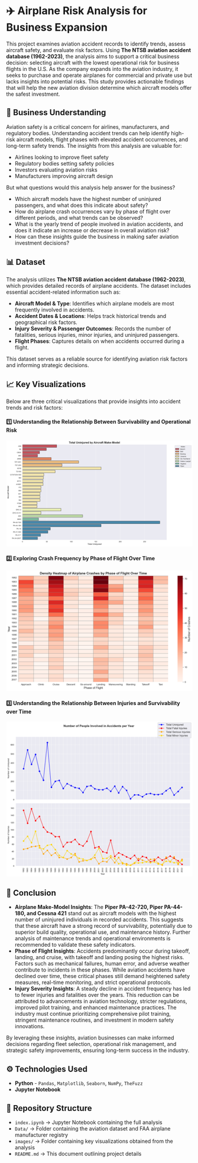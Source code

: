 # ✈️ Airplane Risk Analysis for Business Expansion

This project examines aviation accident records to identify trends, assess aircraft safety, and evaluate risk factors. Using **The NTSB aviation accident database (1962-2023)**, the analysis aims to support a critical business decision: selecting aircraft with the lowest operational risk for business flights in the U.S. As the company expands into the aviation industry, it seeks to purchase and operate airplanes for commercial and private use but lacks insights into potential risks. This study provides actionable findings that will help the new aviation division determine which aircraft models offer the safest investment.

## 💼 Business Understanding

Aviation safety is a critical concern for airlines, manufacturers, and regulatory bodies. Understanding accident trends can help identify high-risk aircraft models, flight phases with elevated accident occurrences, and long-term safety trends. The insights from this analysis are valuable for:

- Airlines looking to improve fleet safety
- Regulatory bodies setting safety policies
- Investors evaluating aviation risks
- Manufacturers improving aircraft design

But what questions would this analysis help answer for the business?

- Which aircraft models have the highest number of uninjured passengers, and what does this indicate about safety?
- How do airplane crash occurrences vary by phase of flight over different periods, and what trends can be observed?
- What is the yearly trend of people involved in aviation accidents, and does it indicate an increase or decrease in overall aviation risk?
- How can these insights guide the business in making safer aviation investment decisions?

## 📊 Dataset

The analysis utilizes **The NTSB aviation accident database (1962-2023)**, which provides detailed records of airplane accidents. The dataset includes essential accident-related information such as:

- **Aircraft Model & Type**: Identifies which airplane models are most frequently involved in accidents.
- **Accident Dates & Locations**: Helps track historical trends and geographical risk factors.
- **Injury Severity & Passenger Outcomes**: Records the number of fatalities, serious injuries, minor injuries, and uninjured passengers.
- **Flight Phases**: Captures details on when accidents occurred during a flight.

This dataset serves as a reliable source for identifying aviation risk factors and informing strategic decisions.

## 📈 Key Visualizations

Below are three critical visualizations that provide insights into accident trends and risk factors:

#### 1️⃣ Understanding the Relationship Between Survivability and Operational Risk

![Total Uninjured by Aircraft Make-Model](images/v1.png)

#### 2️⃣ Exploring Crash Frequency by Phase of Flight Over Time

![Density Heatmap of Airplane Crashes by Phase of Flight Over Time](images/v2.png)

#### 3️⃣ Understanding the Relationship Between Injuries and Survivability over Time

![Number of People Involved in Accidents per Year](images/v3.png)

## 📌 Conclusion
- **Airplane Make-Model Insights**: The **Piper PA-42-720, Piper PA-44-180, and Cessna 421** stand out as aircraft models with the highest number of uninjured individuals in recorded accidents. This suggests that these aircraft have a strong record of survivability, potentially due to superior build quality, operational use, and maintenance history. Further analysis of maintenance trends and operational environments is recommended to validate these safety indicators.
- **Phase of Flight Insights**: Accidents predominantly occur during takeoff, landing, and cruise, with takeoff and landing posing the highest risks. Factors such as mechanical failures, human error, and adverse weather contribute to incidents in these phases. While aviation accidents have declined over time, these critical phases still demand heightened safety measures, real-time monitoring, and strict operational protocols.
- **Injury Severity Insights**: A steady decline in accident frequency has led to fewer injuries and fatalities over the years. This reduction can be attributed to advancements in aviation technology, stricter regulations, improved pilot training, and enhanced maintenance practices. The industry must continue prioritizing comprehensive pilot training, stringent maintenance routines, and investment in modern safety innovations.

By leveraging these insights, aviation businesses can make informed decisions regarding fleet selection, operational risk management, and strategic safety improvements, ensuring long-term success in the industry.

## ⚙️ Technologies Used
- **Python** - `Pandas`, `Matplotlib`, `Seaborn`, `NumPy`, `TheFuzz`
- **Jupyter Notebook** 
## 📂 Repository Structure
- `index.ipynb` → Jupyter Notebook containing the full analysis  
- `Data/` → Folder containing the aviation dataset and FAA airplane manufacturer registry  
- `images/` → Folder containing key visualizations obtained from the analysis
- `README.md` → This document outlining project details  

